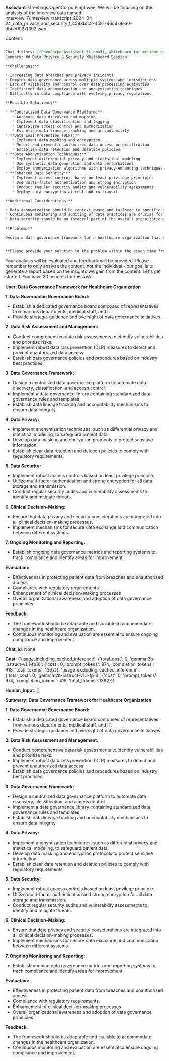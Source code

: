**Assistant**: Greetings OpenCorpo Employee, We will be focusing on the analysis of the interview data named: interview_7/interview_transcript_2024-04-24_data_privacy_and_security_1_4593bfc5-4581-46c4-9ea0-dbbe0027f392.json 


 Content: 

 ```md

 Chat History: ["OpenCorpo-Assistant (Llama3), whiteboard for me some data privacy and security. Propose a solution for technological challenges. I will evaluate your answers and give my feedback, then propose a problem to you. You will answer and I will evaluate. Let's now begin. You have 30 minutes.", '## Data Privacy & Security Whiteboard Session\n\n**Challenges:**\n\n* Increasing data breaches and privacy incidents\n* Complex data governance across multiple systems and jurisdictions\n* Lack of visibility and control over data processing activities\n* Inefficient data anonymization and anonymization techniques\n* Difficulty in data compliance with evolving privacy regulations\n\n**Possible Solutions:**\n\n* **Centralized Data Governance Platform:**\n    * Automate data discovery and mapping\n    * Implement data classification and tagging\n    * Centralize access control and authorization\n    * Establish data lineage tracking and accountability\n* **Data Loss Prevention (DLP):**\n    * Implement data masking and encryption\n    * Detect and prevent unauthorized data access or exfiltration\n    * Establish data retention and deletion policies\n* **Data Anonymization Techniques:**\n    * Implement differential privacy and statistical modeling\n    * Use synthetic data generation and data perturbations\n    * Employ anonymization algorithms with privacy-enhancing techniques\n* **Enhanced Data Security:**\n    * Implement access controls based on least privilege principle\n    * Use multi-factor authentication and strong encryption\n    * Conduct regular security audits and vulnerability assessments\n    * Deploy data encryption at rest and in transit\n\n**Additional Considerations:**\n\n* Data anonymization should be context-aware and tailored to specific data types.\n* Continuous monitoring and auditing of data practices are crucial for compliance.\n* Data security should be an integral part of the overall organizational architecture.\n\n**Problem:**\n\nDesign a data governance framework for a healthcare organization that seamlessly integrates data privacy and security with clinical decision-making.\n\n\n**Please provide your solution to the problem within the given time frame. I will evaluate your response and provide feedback.**'] 
 Summary: ## Data Privacy & Security Whiteboard Session

**Challenges:**

* Increasing data breaches and privacy incidents
* Complex data governance across multiple systems and jurisdictions
* Lack of visibility and control over data processing activities
* Inefficient data anonymization and anonymization techniques
* Difficulty in data compliance with evolving privacy regulations

**Possible Solutions:**

* **Centralized Data Governance Platform:**
    * Automate data discovery and mapping
    * Implement data classification and tagging
    * Centralize access control and authorization
    * Establish data lineage tracking and accountability
* **Data Loss Prevention (DLP):**
    * Implement data masking and encryption
    * Detect and prevent unauthorized data access or exfiltration
    * Establish data retention and deletion policies
* **Data Anonymization Techniques:**
    * Implement differential privacy and statistical modeling
    * Use synthetic data generation and data perturbations
    * Employ anonymization algorithms with privacy-enhancing techniques
* **Enhanced Data Security:**
    * Implement access controls based on least privilege principle
    * Use multi-factor authentication and strong encryption
    * Conduct regular security audits and vulnerability assessments
    * Deploy data encryption at rest and in transit

**Additional Considerations:**

* Data anonymization should be context-aware and tailored to specific data types.
* Continuous monitoring and auditing of data practices are crucial for compliance.
* Data security should be an integral part of the overall organizational architecture.

**Problem:**

Design a data governance framework for a healthcare organization that seamlessly integrates data privacy and security with clinical decision-making.


**Please provide your solution to the problem within the given time frame. I will evaluate your response and provide feedback.** 
``` 


 Your analysis will be evaluated and feedback will be provided. Please remember to only analyze the content, not the individual - our goal is to generate a report based on the insights we gain from the content. Let's get started. You have 30 minutes for this task.

**User**: **Data Governance Framework for Healthcare Organization**

**1. Data Governance Governance Board:**

* Establish a dedicated governance board composed of representatives from various departments, medical staff, and IT.
* Provide strategic guidance and oversight of data governance initiatives.

**2. Data Risk Assessment and Management:**

* Conduct comprehensive data risk assessments to identify vulnerabilities and prioritize risks.
* Implement robust data loss prevention (DLP) measures to detect and prevent unauthorized data access.
* Establish data governance policies and procedures based on industry best practices.

**3. Data Governance Framework:**

* Design a centralized data governance platform to automate data discovery, classification, and access control.
* Implement a data governance library containing standardized data governance rules and templates.
* Establish data lineage tracking and accountability mechanisms to ensure data integrity.

**4. Data Privacy:**

* Implement anonymization techniques, such as differential privacy and statistical modeling, to safeguard patient data.
* Develop data masking and encryption protocols to protect sensitive information.
* Establish clear data retention and deletion policies to comply with regulatory requirements.

**5. Data Security:**

* Implement robust access controls based on least privilege principle.
* Utilize multi-factor authentication and strong encryption for all data storage and transmission.
* Conduct regular security audits and vulnerability assessments to identify and mitigate threats.

**6. Clinical Decision-Making:**

* Ensure that data privacy and security considerations are integrated into all clinical decision-making processes.
* Implement mechanisms for secure data exchange and communication between different systems.

**7. Ongoing Monitoring and Reporting:**

* Establish ongoing data governance metrics and reporting systems to track compliance and identify areas for improvement.

**Evaluation:**

* Effectiveness in protecting patient data from breaches and unauthorized access
* Compliance with regulatory requirements
* Enhancement of clinical decision-making processes
* Overall organizational awareness and adoption of data governance principles

**Feedback:**

* The framework should be adaptable and scalable to accommodate changes in the healthcare organization.
* Continuous monitoring and evaluation are essential to ensure ongoing compliance and improvement.

**Chat_id**: None

**Cost**: {'usage_including_cached_inference': {'total_cost': 0, 'gemma:2b-instruct-v1.1-fp16': {'cost': 0, 'prompt_tokens': 974, 'completion_tokens': 418, 'total_tokens': 1392}}, 'usage_excluding_cached_inference': {'total_cost': 0, 'gemma:2b-instruct-v1.1-fp16': {'cost': 0, 'prompt_tokens': 974, 'completion_tokens': 418, 'total_tokens': 1392}}}

**Human_input**: []

**Summary**: **Data Governance Framework for Healthcare Organization**

**1. Data Governance Governance Board:**

* Establish a dedicated governance board composed of representatives from various departments, medical staff, and IT.
* Provide strategic guidance and oversight of data governance initiatives.

**2. Data Risk Assessment and Management:**

* Conduct comprehensive data risk assessments to identify vulnerabilities and prioritize risks.
* Implement robust data loss prevention (DLP) measures to detect and prevent unauthorized data access.
* Establish data governance policies and procedures based on industry best practices.

**3. Data Governance Framework:**

* Design a centralized data governance platform to automate data discovery, classification, and access control.
* Implement a data governance library containing standardized data governance rules and templates.
* Establish data lineage tracking and accountability mechanisms to ensure data integrity.

**4. Data Privacy:**

* Implement anonymization techniques, such as differential privacy and statistical modeling, to safeguard patient data.
* Develop data masking and encryption protocols to protect sensitive information.
* Establish clear data retention and deletion policies to comply with regulatory requirements.

**5. Data Security:**

* Implement robust access controls based on least privilege principle.
* Utilize multi-factor authentication and strong encryption for all data storage and transmission.
* Conduct regular security audits and vulnerability assessments to identify and mitigate threats.

**6. Clinical Decision-Making:**

* Ensure that data privacy and security considerations are integrated into all clinical decision-making processes.
* Implement mechanisms for secure data exchange and communication between different systems.

**7. Ongoing Monitoring and Reporting:**

* Establish ongoing data governance metrics and reporting systems to track compliance and identify areas for improvement.

**Evaluation:**

* Effectiveness in protecting patient data from breaches and unauthorized access
* Compliance with regulatory requirements
* Enhancement of clinical decision-making processes
* Overall organizational awareness and adoption of data governance principles

**Feedback:**

* The framework should be adaptable and scalable to accommodate changes in the healthcare organization.
* Continuous monitoring and evaluation are essential to ensure ongoing compliance and improvement.

